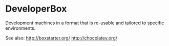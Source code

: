 # DeveloperBox

Development machines in a format that is re-usable and tailored to specific environments.

See also:
http://boxstarter.org/
http://chocolatey.org/

